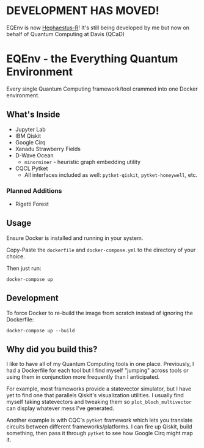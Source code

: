 # DEVELOPMENT HAS MOVED!

EQEnv is now [Hephaestus-R](https://github.com/QC-at-Davis/Hephaestus-R)! It's still being developed by me but now on behalf of Quantum Computing at Davis (QCaD) 

# EQEnv - the Everything Quantum Environment

Every single Quantum Computing framework/tool crammed into one Docker environment.

## What's Inside
* Jupyter Lab
* IBM Qiskit
* Google Cirq
* Xanadu Strawberry Fields
* D-Wave Ocean
  * `minorminer` - heuristic graph embedding utility
* CQCL Pytket
  * All interfaces included as well: `pytket-qiskit`, `pytket-honeywell`, etc.

### Planned Additions
* Rigetti Forest

## Usage 
Ensure Docker is installed and running in your system.

Copy-Paste the `dockerfile` and `docker-compose.yml` to the directory of your choice.

Then just run:

```
docker-compose up
```

## Development

To force Docker to re-build the image from scratch instead of ignoring the Dockerfile:

```
docker-compose up --build
```

## Why did you build this?

I like to have all of my Quantum Computing tools in one place. Previously, I had a Dockerfile for each tool but I find myself "jumping" across tools or using them in conjunction more frequently than I anticipated.

For example, most frameworks provide a statevector simulator, but I have yet to find one that parallels Qiskit's visualization utilities. I usually find myself taking statevectors and tweaking them so  `plot_bloch_multivector` can display whatever mess I've generated.

Another example is with CQC's `pytket` framework which lets you translate circuits between different frameworks/platforms. I can fire up Qiskit, build something, then pass it through `pytket` to see how Google Cirq might map it.
